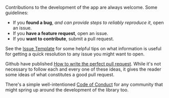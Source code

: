 Contributions to the development of the app are always welcome. Some guidelines:
- If you **found a bug**, _and can provide steps to reliably reproduce it_, open an issue.
- If you **have a feature request**, open an issue.
- If you **want to contribute**, submit a pull request.

See the [Issue Template](ISSUE_TEMPLATE.md) for some helpful tips on what information is useful for getting a quick resolution to any issue you might want to open.

Github have published [How to write the perfect pull request](https://github.com/blog/1943-how-to-write-the-perfect-pull-request). While it's not necessary to follow each and every one of these ideas, it gives the reader some ideas of what constitutes a good pull request.

There's a simple well-intentioned [Code of Conduct](http://contributor-covenant.org/version/1/2/0/code_of_conduct.txt) for any community that might spring up around the development of the library too.
